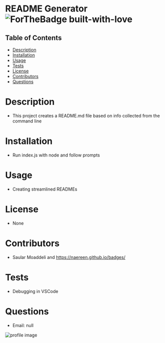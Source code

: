 # README Generator ![ForTheBadge built-with-love](http://ForTheBadge.com/images/badges/built-with-love.svg)

## Table of Contents 

- [Description](#description) 
- [Installation](#Installation) 
- [Usage](#Usage) 
- [Tests](#Tests) 
- [License](#License) 
- [Contributors](#Contributors) 
- [Questions](#Questions)
            
# Description 

- This project creates a README.md file based on info collected from the command line 

# Installation 

- Run index.js with node and follow prompts

# Usage

- Creating streamlined READMEs

# License
            
- None 
            
# Contributors 
            
- Saular Moaddeli and https://naereen.github.io/badges/ 
            
# Tests 
            
- Debugging in VSCode 
            
# Questions 
            
- Email: null 
            
![profile image](https://avatars1.githubusercontent.com/u/60551953?v=4)